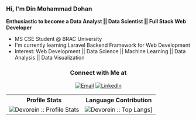 ### Hi, I'm Din Mohammad Dohan


**Enthusiastic to become a Data Analyst || Data Scientist || Full Stack Web Developer**

- MS CSE Student @ BRAC University
- I'm currently learning Laravel Backend Framework for Web Development
- Interest: Web Development || Data Science || Machine Learning || Data Analysis || Data Visualization

<h3 align="center"> Connect with Me at </h3>
<p align="center">
<a href="mailto:dinmdohan813@gmail.com"><img alt="Email" src="https://img.shields.io/badge/Gmail-dinmdohan813@gmail.com-red?style=flat&logo=gmail"></a>
<a href="https://www.linkedin.com/in/din813"><img alt="LinkedIn" src="https://img.shields.io/badge/LinkedIn-din813-blue?style=flat&logo=linkedin"></a>
</p>

<p align="center">
   <table>
      <tr>
       <th>Profile Stats  </th>
       <th>Language Contribution</th>
     </tr>
      <tr>
       <td><img alt="Devorein :: Profile Stats" src="https://github-readme-stats.vercel.app/api?username=din813&show_icons=true&theme=tokyonight"> </td>
       <td><img alt="Devorein :: Top Langs]" src="https://github-readme-stats.vercel.app/api/top-langs/?username=din813&langs_count=12&theme=tokyonight&layout=compact&hide=html"> </td>
     </tr>
   </table>
</p>

<!-- <h2 align='center'><i><a href="https://github.com/din813/github-readme-activity-graph">Activity Graph</i></h2>
<p align="center">
<a href="https://github.com/din813/github-readme-activity-graph">
 <img src="https://activity-graph.herokuapp.com/graph?username=din813&theme=react-dark&area=true&hide_border=true" width="100%">
</a> -->
</p>
